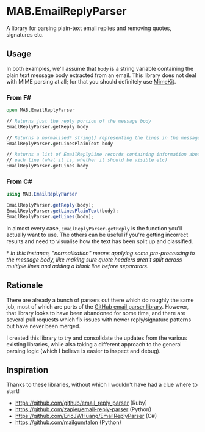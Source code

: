 # MAB.EmailReplyParser

A library for parsing plain-text email replies and removing quotes, signatures etc.

## Usage

In both examples, we'll assume that `body` is a string variable containing the plain text message body extracted from an email. This library does not deal with MIME parsing at all; for that you should definitely use [MimeKit][3].

### From F\#

```fsharp
open MAB.EmailReplyParser

// Returns just the reply portion of the message body 
EmailReplyParser.getReply body

// Returns a normalised* string[] representing the lines in the message body
EmailReplyParser.getLinesPlainText body

// Returns a list of EmailReplyLine records containing information about
// each line (what it is, whether it should be visible etc)
EmailReplyParser.getLines body
```

### From C\#

```csharp
using MAB.EmailReplyParser

EmailReplyParser.getReply(body);
EmailReplyParser.getLinesPlainText(body);
EmailReplyParser.getLines(body);
```

In almost every case, `EmailReplyParser.getReply` is the function you'll actually want to use. The others can be useful if you're getting incorrect results and need to visualise how the text has been split up and classified.

\* _In this instance, "normalisation" means applying some pre-processing to the message body, like making sure quote headers aren't split across multiple lines and adding a blank line before separators._

## Rationale

There are already a bunch of parsers out there which do roughly the same job, most of which are ports of the [GitHub email parser library][1]. However, that library looks to have been abandoned for some time, and there are several pull requests which fix issues with newer reply/signature patterns but have never been merged.

I created this library to try and consolidate the updates from the various existing libraries, while also taking a different approach to the general parsing logic (which I believe is easier to inspect and debug).

## Inspiration

Thanks to these libraries, without which I wouldn't have had a clue where to start!

- https://github.com/github/email_reply_parser (Ruby)
- https://github.com/zapier/email-reply-parser (Python)
- https://github.com/EricJWHuang/EmailReplyParser (C#)
- https://github.com/mailgun/talon (Python)

[1]: https://github.com/github/email_reply_parser
[2]: https://github.com/EricJWHuang/EmailReplyParser
[3]: https://github.com/jstedfast/MimeKit
